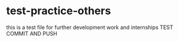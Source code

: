 # test-practice-others
this is a test file for further development work and internships
TEST COMMIT AND PUSH